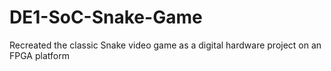 # DE1-SoC-Snake-Game
Recreated the classic Snake video game as a digital hardware project on an FPGA platform
